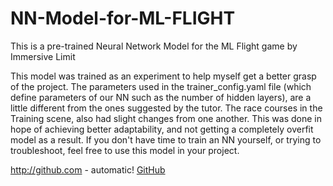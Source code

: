 # NN-Model-for-ML-FLIGHT
This is a pre-trained Neural Network Model for the ML Flight game by Immersive Limit

This model was trained as an experiment to help myself get a better grasp of the project.
The parameters used in the trainer_config.yaml file (which define parameters of our NN such as the number of hidden layers), 
are a little different from the ones suggested by the tutor. The race courses in the Training scene, also had slight changes from one another. This was done in hope of achieving better adaptability, and not getting a completely overfit model as a result. If you don't have time to train an NN yourself, or trying to troubleshoot, feel free to use this model in your project. 

http://github.com - automatic!
[GitHub](http://github.com)

